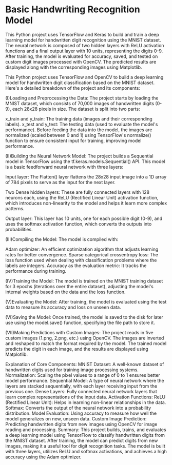 # Basic Handwriting Recognition Model
This Python project uses TensorFlow and Keras to build and train a deep learning model for handwritten digit recognition using the MNIST dataset. The neural network is composed of two hidden layers with ReLU activation functions and a final output layer with 10 units, representing the digits 0-9. After training, the model is evaluated for accuracy, saved, and tested on custom digit images processed with OpenCV. The predicted results are displayed along with the corresponding images using Matplotlib.

This Python project uses TensorFlow and OpenCV to build a deep learning model for handwritten digit classification based on the MNIST dataset. Here's a detailed breakdown of the project and its components:

(I)Loading and Preprocessing the Data:
The project starts by loading the MNIST dataset, which consists of 70,000 images of handwritten digits (0-9), each 28x28 pixels in size. The dataset is split into two parts:

x_train and y_train: The training data (images and their corresponding labels).
x_test and y_test: The testing data (used to evaluate the model's performance).
Before feeding the data into the model, the images are normalized (scaled between 0 and 1) using TensorFlow's normalize() function to ensure consistent input for training, improving model performance.

(II)Building the Neural Network Model:
The project builds a Sequential model in TensorFlow using the tf.keras.models.Sequential() API. This model is a basic feedforward neural network with three layers:

Input layer: The Flatten() layer flattens the 28x28 input image into a 1D array of 784 pixels to serve as the input for the next layer.

Two Dense hidden layers: These are fully connected layers with 128 neurons each, using the ReLU (Rectified Linear Unit) activation function, which introduces non-linearity to the model and helps it learn more complex patterns.

Output layer: This layer has 10 units, one for each possible digit (0-9), and uses the softmax activation function, which converts the outputs into probabilities.

(III)Compiling the Model:
The model is compiled with:

Adam optimizer: An efficient optimization algorithm that adjusts learning rates for better convergence.
Sparse categorical crossentropy loss: The loss function used when dealing with classification problems where the labels are integers.
Accuracy as the evaluation metric: It tracks the performance during training.

(IV)Training the Model:
The model is trained on the MNIST training dataset for 3 epochs (iterations over the entire dataset), adjusting the model's internal weights based on the data and the loss function.

(V)Evaluating the Model:
After training, the model is evaluated using the test data to measure its accuracy and loss on unseen data.

(VI)Saving the Model:
Once trained, the model is saved to the disk for later use using the model.save() function, specifying the file path to store it.

(VII)Making Predictions with Custom Images:
The project reads in five custom images (1.png, 2.png, etc.) using OpenCV. The images are inverted and reshaped to match the format required by the model. The trained model predicts the digit in each image, and the results are displayed using Matplotlib.

Explanation of Core Components:
MNIST Dataset: A well-known dataset of handwritten digits used for training image processing systems.
Normalization: Scaling the pixel values to a range of 0 to 1 ensures better model performance.
Sequential Model: A type of neural network where the layers are stacked sequentially, with each layer receiving input from the previous one.
Dense Layers: Fully connected neural network layers that learn complex representations of the input data.
Activation Functions:
ReLU (Rectified Linear Unit): Helps in learning non-linear relationships in the data.
Softmax: Converts the output of the neural network into a probability distribution.
Model Evaluation: Using accuracy to measure how well the model generalizes on new, unseen data.
Custom Image Prediction: Predicting handwritten digits from new images using OpenCV for image reading and processing.
Summary:
This project builds, trains, and evaluates a deep learning model using TensorFlow to classify handwritten digits from the MNIST dataset. After training, the model can predict digits from new images, making it a useful tool for digit recognition tasks. The model is built with three layers, utilizes ReLU and softmax activations, and achieves a high accuracy using the Adam optimizer.

